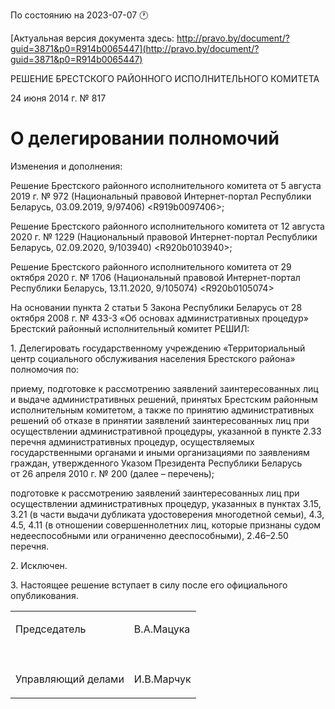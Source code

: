 По состоянию на 2023-07-07 &#x1F550;

[Актуальная версия документа здесь: http://pravo.by/document/?guid=3871&p0=R914b0065447](http://pravo.by/document/?guid=3871&p0=R914b0065447)

<p>РЕШЕНИЕ БРЕСТСКОГО РАЙОННОГО ИСПОЛНИТЕЛЬНОГО КОМИТЕТА</p>
<p>24 июня 2014 г. № 817</p>
<h1>О делегировании полномочий</h1>
<p>Изменения и дополнения:</p>
<p>Решение Брестского районного исполнительного комитета от 5 августа 2019 г. № 972 (Национальный правовой Интернет-портал Республики Беларусь, 03.09.2019, 9/97406) &lt;R919b0097406&gt;;</p>
<p>Решение Брестского районного исполнительного комитета от 12 августа 2020 г. № 1229 (Национальный правовой Интернет-портал Республики Беларусь, 02.09.2020, 9/103940) &lt;R920b0103940&gt;;</p>
<p>Решение Брестского районного исполнительного комитета от 29 октября 2020 г. № 1706 (Национальный правовой Интернет-портал Республики Беларусь, 13.11.2020, 9/105074) &lt;R920b0105074&gt;</p>
<p></p>
<p>На основании пункта 2 статьи 5 Закона Республики Беларусь от 28 октября 2008 г. № 433-З «Об основах административных процедур» Брестский районный исполнительный комитет РЕШИЛ:</p>
<p>1. Делегировать государственному учреждению «Территориальный центр социального обслуживания населения Брестского района» полномочия по:</p>
<p>приему, подготовке к рассмотрению заявлений заинтересованных лиц и выдаче административных решений, принятых Брестским районным исполнительным комитетом, а также по принятию административных решений об отказе в принятии заявлений заинтересованных лиц при осуществлении административной процедуры, указанной в пункте 2.33 перечня административных процедур, осуществляемых государственными органами и иными организациями по заявлениям граждан, утвержденного Указом Президента Республики Беларусь от 26 апреля 2010 г. № 200 (далее – перечень);</p>
<p>подготовке к рассмотрению заявлений заинтересованных лиц при осуществлении административных процедур, указанных в пунктах 3.15, 3.21 (в части выдачи дубликата удостоверения многодетной семьи), 4.3, 4.5, 4.11 (в отношении совершеннолетних лиц, которые признаны судом недееспособными или ограниченно дееспособными), 2.46–2.50 перечня.</p>
<p>2. Исключен.</p>
<p>3. Настоящее решение вступает в силу после его официального опубликования.</p>
<p></p>
<table>
<tr>
<td><p>Председатель</p></td>
<td><p>В.А.Мацука</p></td>
</tr>
<tr>
<td><p></p></td>
<td><p></p></td>
</tr>
<tr>
<td><p>Управляющий делами</p></td>
<td><p>И.В.Марчук</p></td>
</tr>
</table>
<p></p>